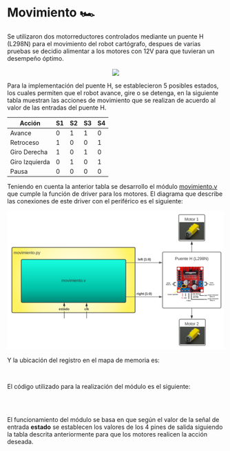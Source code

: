# Movimiento 🏎

Se utilizaron dos motorreductores controlados mediante un puente H (L298N) para el movimiento del robot cartógrafo, despues de varias pruebas se decidio alimentar a los motores con 12V para que tuvieran un desempeño óptimo.
<p align="center">
  <img src="/Imagenes/DC.jpeg" align="center" width="400px" >
</p>

Para la implementación del puente H, se establecieron 5 posibles estados, los cuales permiten que el robot avance, gire o se detenga, en la siguiente tabla muestran las acciones de movimiento que se realizan de acuerdo al valor de las entradas del puente H.

 | Acción | S1 | S2 | S3 | S4 |
| ------------- | ------------- | ------------- |------------- |------------- |
| Avance | 0 | 1 | 1 | 0 |
| Retroceso | 1 | 0 | 0 | 1 |
| Giro Derecha | 1 | 0 | 1 | 0 |
| Giro Izquierda | 0 | 1 | 0 | 1 |
| Pausa | 0 | 0 | 0 | 0 | 



Teniendo en cuenta la anterior tabla se desarrollo el módulo [movimiento.v](/SoC_project/module/verilog/movimiento/) que cumple la función de driver para los motores. El diagrama que describe las conexiones de este driver con el periférico es el siguiente:

![Screenshot](/images/mov_mem.png)

Y la ubicación del registro en el mapa de memoria es:
```


```



El código utilizado para la realización del módulo es el siguiente:

```



```
      
El funcionamiento del módulo se basa en que según el valor de la señal de entrada **estado** se establecen los valores de los 4 pines de salida siguiendo la tabla descrita anteriormente para que los motores realicen la acción deseada. 
